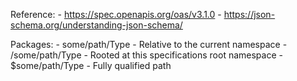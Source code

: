 
 Reference:
    - https://spec.openapis.org/oas/v3.1.0
    - https://json-schema.org/understanding-json-schema/



Packages:
    - some/path/Type - Relative to the current namespace
    - /some/path/Type - Rooted at this specifications root namespace
    - $some/path/Type - Fully qualified path
